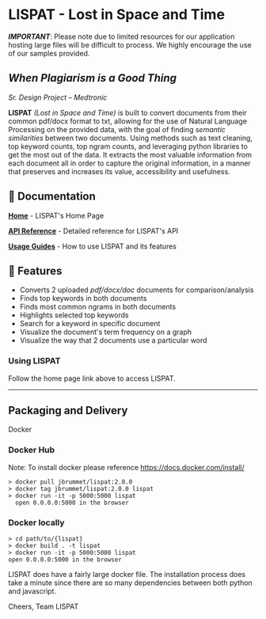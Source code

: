 # LISPAT - Lost in Space and Time

**_IMPORTANT_**: Please note due to limited resources for our application hosting large files will be difficult to process. We highly encourage the use of our samples provided.

## _When Plagiarism is a Good Thing_

_Sr. Design Project – Medtronic_

**LISPAT** _(Lost in Space and Time)_ is built to convert documents from their common pdf/docx format to txt, allowing for the use of Natural Language Processing on the provided data, with the goal of finding _semantic similarities_ between two documents. Using methods such as text cleaning, top keyword counts, top ngram counts, and leveraging python libraries to get the most out of the data. It extracts the most valuable information from each document all in order to capture the original information, in a manner that preserves and increases its value, accessibility and usefulness.

## 📒 Documentation

[**Home**](https://lispat.herokuapp.com/) - LISPAT's Home Page

[**API Reference**](https://lispat.herokuapp.com/#api) - Detailed reference for LISPAT's API

[**Usage Guides**](https://lispat.herokuapp.com/#help) - How to use LISPAT and its features

## 💪 Features

- Converts 2 uploaded _pdf/docx/doc_ documents for comparison/analysis
- Finds top keywords in both documents
- Finds most common ngrams in both documents
- Highlights selected top keywords
- Search for a keyword in specific document
- Visualize the document's term frequency on a graph
- Visualize the way that 2 documents use a particular word

### Using LISPAT

Follow the home page link above to access LISPAT.

---

## Packaging and Delivery

Docker

### Docker Hub

Note: To install docker please reference https://docs.docker.com/install/

```
> docker pull jbrummet/lispat:2.0.0
> docker tag jbrummet/lispat:2.0.0 lispat
> docker run -it -p 5000:5000 lispat
  open 0.0.0.0:5000 in the browser
```

### Docker locally

```
> cd path/to/{lispat}
> docker build . -t lispat
> docker run -it -p 5000:5000 lispat
open 0.0.0.0:5000 in the browser
```

LISPAT does have a fairly large docker file. The installation process does take
a minute since there are so many dependencies between both python and javascript.

Cheers,
Team LISPAT
